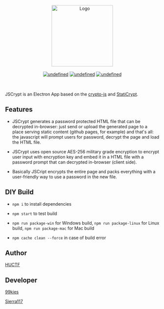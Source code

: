<p align="center">
  <br>
  <img alt="Logo" src="https://i-cdn.phonearena.com/images/articles/246655-image/025Pikachu-OS-anime-5.png" width="200">
  <br><br>
  <a href="https://github.com/HUCTF/JSCrypt/raw/master/release-builds/JSCript-win32-ia32.rar" target="_blank"><img alt="undefined" src="https://badgen.net/badge/Download/Windows/?color=blue&icon=windows&label"></a>
  <a href="https://github.com/HUCTF/JSCrypt/raw/master/release-builds/JSCript-win32-ia32/JSCript.exe" target="_blank"><img alt="undefined" src="https://badgen.net/badge/Download/macOS/?color=grey&icon=apple&label"></a>
  <a href="https://github.com/HUCTF/JSCrypt/raw/master/release-builds/JSCript-win32-ia32/JSCript.exe" target="_blank"><img alt="undefined" src="https://badgen.net/badge/Download/Linux64/?color=orange&icon=terminal&label"></a>
  <br><br><br>
</p>


 JSCrypt is an Electron App based on the [crypto-js](https://github.com/brix/crypto-js) and [StatiCrypt](https://www.npmjs.com/package/staticrypt).


## Features

- JSCrypt generates a password protected HTML file that can be decrypted in-browser: just send or upload the generated page to a place serving static content (github pages, for example) and that's all: the javascript will prompt users for password, decrypt the page and load the HTML file.

- JSCrypt uses open source AES-256 military grade encryption to encrypt user input with encryption key and embed it in a HTML file with a password prompt that can decrypted in-browser (client side).

- Basically JSCript encrypts the entire page and packs everything with a user-friendly way to use a password in the new file.

## DIY Build

- `npm i` to install dependencies

- `npm start` to test build

- `npm run package-win` for Windows build, `npm run package-linux` for Linux build, `npm run package-mac` for Mac build

- `npm cache clean --force` in case of build error

## Author

[HUCTF](https://github.com/HUCTF)

## Developer

[99kies](https://github.com/99Kies) 

[Sierra117](https://sierra007117.github.io/)
